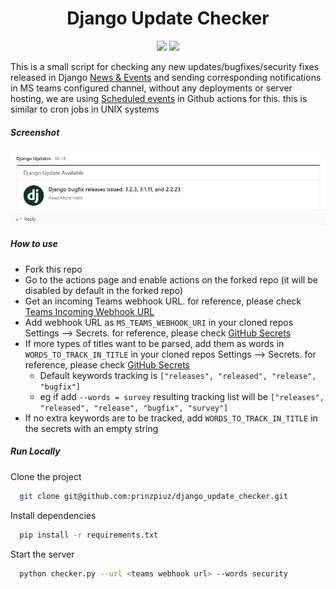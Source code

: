 <h1 align="center" id="heading">Django Update Checker</h1>
<p align="center">
<a href="https://www.gnu.org/licenses/gpl-3.0" alt="License: GPLv3"><img src="https://img.shields.io/badge/License-GPL%20v3-blue.svg"></a>
<img src="https://img.shields.io/github/forks/prinzpiuz/django_update_checker">
</p>

This is a small script for checking any new updates/bugfixes/security fixes released in Django [News & Events](https://www.djangoproject.com/weblog/) and sending corresponding notifications in MS teams configured channel, without any deployments or server hosting, we are using [Scheduled events](https://docs.github.com/en/actions/learn-github-actions/events-that-trigger-workflows#scheduled-events) in Github actions for this. this is similar to cron jobs in UNIX systems

##### Screenshot

[<img src="team_screenshot.png">](team_screenshot.png)

##### How to use

- Fork this repo
- Go to the actions page and enable actions on the forked repo (it will be disabled by default in the forked repo)
- Get an incoming Teams webhook URL. for reference, please check [Teams Incoming Webhook URL ](https://docs.microsoft.com/en-us/microsoftteams/platform/webhooks-and-connectors/how-to/add-incoming-webhook)
- Add webhook URL as `MS_TEAMS_WEBHOOK_URI` in your cloned repos Settings --> Secrets. for reference, please check [GitHub Secrets ](https://docs.github.com/en/actions/security-guides/encrypted-secrets#creating-encrypted-secrets-for-a-repository)
- If more types of titles want to be parsed, add them as words in `WORDS_TO_TRACK_IN_TITLE` in your cloned repos Settings --> Secrets. for reference, please check [GitHub Secrets ](https://docs.github.com/en/actions/security-guides/encrypted-secrets#creating-encrypted-secrets-for-a-repository)
  - Default keywords tracking is `["releases", "released", "release", "bugfix"]`
  - eg if add `--words = survey` resulting tracking list will be `["releases", "released", "release", "bugfix", "survey"]`
- If no extra keywords are to be tracked, add `WORDS_TO_TRACK_IN_TITLE` in the secrets with an empty string

##### Run Locally

Clone the project

```bash
  git clone git@github.com:prinzpiuz/django_update_checker.git
```

Install dependencies

```bash
  pip install -r requirements.txt
```

Start the server

```bash
  python checker.py --url <teams webhook url> --words security
```
